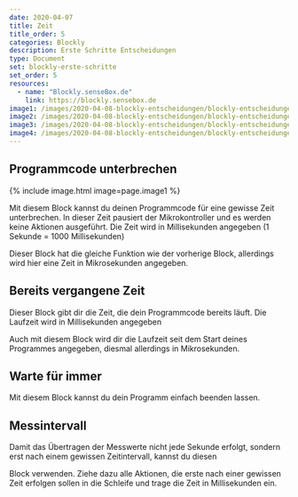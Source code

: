 ```yaml
---
date: 2020-04-07
title: Zeit
title_order: 5
categories: Blockly
description: Erste Schritte Entscheidungen
type: Document
set: blockly-erste-schritte
set_order: 5
resources:
  - name: "Blockly.senseBox.de"
    link: https://blockly.sensebox.de
image1: /images/2020-04-08-blockly-entscheidungen/blockly-entscheidungen-1.svg
image2: /images/2020-04-08-blockly-entscheidungen/blockly-entscheidungen-2.svg
image3: /images/2020-04-08-blockly-entscheidungen/blockly-entscheidungen-3.svg
image4: /images/2020-04-08-blockly-entscheidungen/blockly-entscheidungen-4.svg
---
```




## Programmcode unterbrechen


{% include image.html image=page.image1 %}

Mit diesem Block kannst du deinen Programmcode für eine gewisse Zeit unterbrechen. In dieser Zeit pausiert der Mikrokontroller und es werden keine Aktionen ausgeführt. Die Zeit wird in Millisekunden angegeben (1 Sekunde = 1000 Millisekunden)


Dieser Block hat die gleiche Funktion wie der vorherige Block, allerdings wird hier eine Zeit in Mikrosekunden angegeben.


## Bereits vergangene Zeit 

Dieser Block gibt dir die Zeit, die dein Programmcode bereits läuft. Die Laufzeit wird in Millisekunden angegeben

Auch mit diesem Block wird dir die Laufzeit seit dem Start deines Programmes angegeben, diesmal allerdings in Mikrosekunden.



## Warte für immer

Mit diesem Block kannst du dein Programm einfach beenden lassen.

## Messintervall

Damit das Übertragen der Messwerte nicht jede Sekunde erfolgt, sondern erst nach einem gewissen Zeitintervall, kannst du diesen

Block verwenden. Ziehe dazu alle Aktionen, die erste nach einer gewissen Zeit erfolgen sollen in die Schleife und trage die Zeit in Millisekunden ein. 
